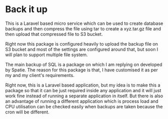 # Back it up
This is a Laravel based micro service which can be used to 
create database backups and then compress the file using tar to
create a xyz.tar.gz file and then upload that compressed file
to S3 bucket. 

Right now this package is configured heavily to upload the backup
file on S3 bucket and most of the settings are configured around 
that, but soon I will plan to support multiple file system. 

The main backup of SQL is a package on which I am replying on
developed by Spatie. The reason for this package is that, I have 
customised it as per my and my client's requirements.

Right now, this is a Laravel based application, but my idea is to 
make this a package so that it can be just required inside any 
application and it will just work fine instead of running a 
separate application in itself. But there is also an advantage of
running a different application which is process load and CPU 
utilisation can be checked easily when backups are taken because 
the cron will be different.